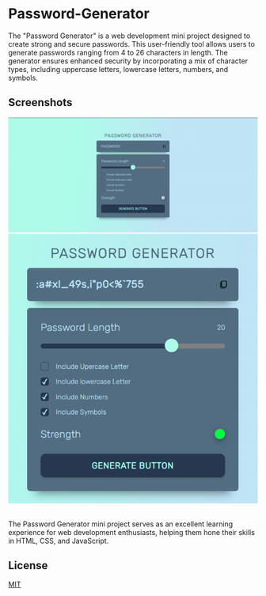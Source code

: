 # Password-Generator
The "Password Generator" is a web development mini project designed to create strong and secure passwords. This user-friendly tool allows users to generate passwords ranging from 4 to 26 characters in length. The generator ensures enhanced security by incorporating a mix of character types, including uppercase letters, lowercase letters, numbers, and symbols.

## Screenshots
![image](https://github.com/Jiteshayam/Password-Generator/blob/main/Assets/demo.png)
![image](https://github.com/Jiteshayam/Password-Generator/blob/main/Assets/demo2.png)

##
The Password Generator mini project serves as an excellent learning experience for web development enthusiasts, helping them hone their skills in HTML, CSS, and JavaScript. 

## License

[MIT](https://choosealicense.com/licenses/mit/)
